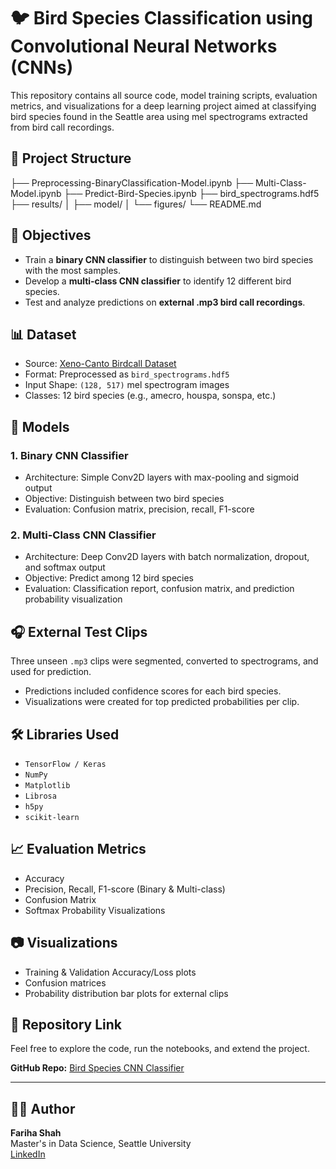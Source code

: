 # 🐦 Bird Species Classification using Convolutional Neural Networks (CNNs)

This repository contains all source code, model training scripts, evaluation metrics, and visualizations for a deep learning project aimed at classifying bird species found in the Seattle area using mel spectrograms extracted from bird call recordings.

## 📁 Project Structure

├── Preprocessing-BinaryClassification-Model.ipynb
├── Multi-Class-Model.ipynb
├── Predict-Bird-Species.ipynb
├── bird_spectrograms.hdf5
├── results/
│ ├── model/
│ └── figures/
└── README.md


## 📌 Objectives

- Train a **binary CNN classifier** to distinguish between two bird species with the most samples.
- Develop a **multi-class CNN classifier** to identify 12 different bird species.
- Test and analyze predictions on **external .mp3 bird call recordings**.

## 📊 Dataset

- Source: [Xeno-Canto Birdcall Dataset](https://xeno-canto.org)
- Format: Preprocessed as `bird_spectrograms.hdf5`
- Input Shape: `(128, 517)` mel spectrogram images
- Classes: 12 bird species (e.g., amecro, houspa, sonspa, etc.)

## 🧠 Models

### 1. Binary CNN Classifier
- Architecture: Simple Conv2D layers with max-pooling and sigmoid output
- Objective: Distinguish between two bird species
- Evaluation: Confusion matrix, precision, recall, F1-score

### 2. Multi-Class CNN Classifier
- Architecture: Deep Conv2D layers with batch normalization, dropout, and softmax output
- Objective: Predict among 12 bird species
- Evaluation: Classification report, confusion matrix, and prediction probability visualization

## 🎧 External Test Clips
Three unseen `.mp3` clips were segmented, converted to spectrograms, and used for prediction.
- Predictions included confidence scores for each bird species.
- Visualizations were created for top predicted probabilities per clip.

## 🛠️ Libraries Used

- `TensorFlow / Keras`
- `NumPy`
- `Matplotlib`
- `Librosa`
- `h5py`
- `scikit-learn`

## 📈 Evaluation Metrics

- Accuracy
- Precision, Recall, F1-score (Binary & Multi-class)
- Confusion Matrix
- Softmax Probability Visualizations

## 📷 Visualizations

- Training & Validation Accuracy/Loss plots
- Confusion matrices
- Probability distribution bar plots for external clips


## 🔗 Repository Link

Feel free to explore the code, run the notebooks, and extend the project.

**GitHub Repo:** [Bird Species CNN Classifier](https://github.com/Fariha-shah12/DATA-5322-01-25SQ-Statistical-Machine-Learning-2.git)

---

## 👩‍💻 Author

**Fariha Shah**  
Master's in Data Science, Seattle University  
[LinkedIn](https://www.linkedin.com/in/fariha-shah-2ba015149)

